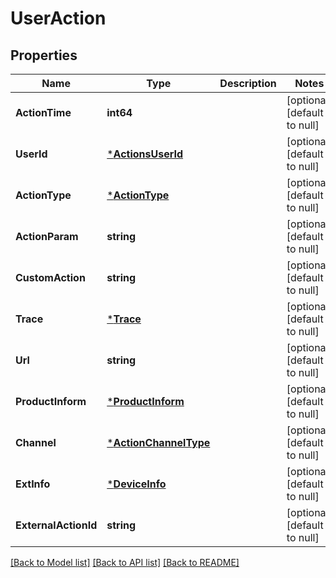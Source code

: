 # UserAction

## Properties
Name | Type | Description | Notes
------------ | ------------- | ------------- | -------------
**ActionTime** | **int64** |  | [optional] [default to null]
**UserId** | [***ActionsUserId**](actions_user_id.md) |  | [optional] [default to null]
**ActionType** | [***ActionType**](ActionType.md) |  | [optional] [default to null]
**ActionParam** | **string** |  | [optional] [default to null]
**CustomAction** | **string** |  | [optional] [default to null]
**Trace** | [***Trace**](trace.md) |  | [optional] [default to null]
**Url** | **string** |  | [optional] [default to null]
**ProductInform** | [***ProductInform**](product_inform.md) |  | [optional] [default to null]
**Channel** | [***ActionChannelType**](ActionChannelType.md) |  | [optional] [default to null]
**ExtInfo** | [***DeviceInfo**](device_info.md) |  | [optional] [default to null]
**ExternalActionId** | **string** |  | [optional] [default to null]

[[Back to Model list]](../README.md#documentation-for-models) [[Back to API list]](../README.md#documentation-for-api-endpoints) [[Back to README]](../README.md)


